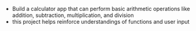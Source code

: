 * Build a calculator app that can perform basic arithmetic operations like addition, subtraction, multiplication, and division
* this project helps reinforce understandings of functions and user input
